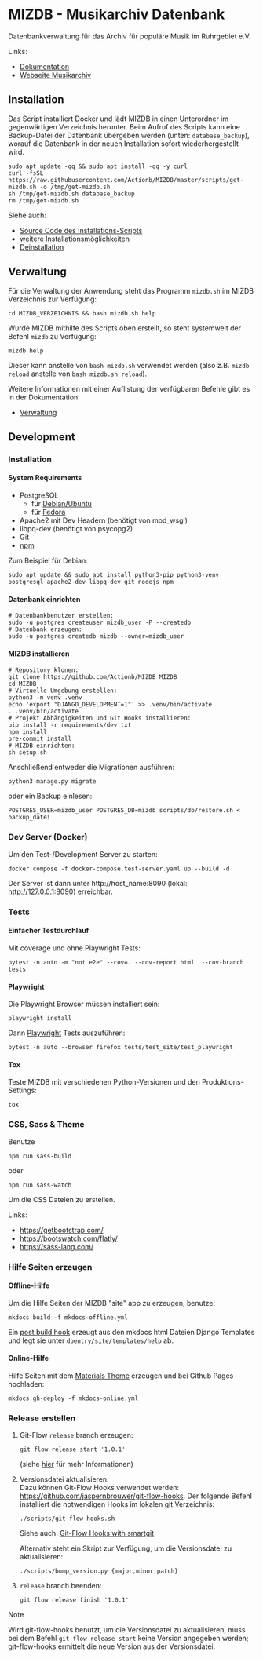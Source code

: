 # MIZDB - Musikarchiv Datenbank

Datenbankverwaltung für das Archiv für populäre Musik im Ruhrgebiet e.V.

Links:

* [Dokumentation](https://actionb.github.io/MIZDB)
* [Webseite Musikarchiv](http://miz-ruhr.de/)

## Installation

Das Script installiert Docker und lädt MIZDB in einen Unterordner im gegenwärtigen Verzeichnis herunter.
Beim Aufruf des Scripts kann eine Backup-Datei der Datenbank übergeben werden (unten: `database_backup`), worauf die
Datenbank in der neuen Installation sofort wiederhergestellt wird.

```shell
sudo apt update -qq && sudo apt install -qq -y curl
curl -fsSL https://raw.githubusercontent.com/Actionb/MIZDB/master/scripts/get-mizdb.sh -o /tmp/get-mizdb.sh
sh /tmp/get-mizdb.sh database_backup
rm /tmp/get-mizdb.sh
```

Siehe auch:

* [Source Code des Installations-Scripts](https://github.com/Actionb/MIZDB/blob/master/scripts/get-mizdb.sh)
* [weitere Installationsmöglichkeiten](https://actionb.github.io/MIZDB/install.html)
* [Deinstallation](https://actionb.github.io/MIZDB/deinstall.html)

## Verwaltung

Für die Verwaltung der Anwendung steht das Programm `mizdb.sh` im MIZDB Verzeichnis zur Verfügung:

```shell
cd MIZDB_VERZEICHNIS && bash mizdb.sh help
```

Wurde MIZDB mithilfe des Scripts oben erstellt, so steht systemweit der Befehl `mizdb` zu Verfügung:

```shell
mizdb help
```

Dieser kann anstelle von `bash mizdb.sh` verwendet werden (also z.B. `mizdb reload` anstelle
von `bash mizdb.sh reload`).

Weitere Informationen mit einer Auflistung der verfügbaren Befehle gibt es in der
Dokumentation:

* [Verwaltung](https://actionb.github.io/MIZDB/verwaltung.html)

## Development

### Installation

#### System Requirements

* PostgreSQL
    * für [Debian/Ubuntu](https://www.postgresql.org/download/)
    * für [Fedora](https://docs.fedoraproject.org/en-US/quick-docs/postgresql/)
* Apache2 mit Dev Headern (benötigt von mod_wsgi)
* libpq-dev (benötigt von psycopg2)
* Git
* [npm](https://docs.npmjs.com/downloading-and-installing-node-js-and-npm)

Zum Beispiel für Debian:

```shell
sudo apt update && sudo apt install python3-pip python3-venv postgresql apache2-dev libpq-dev git nodejs npm
```

#### Datenbank einrichten

```shell
# Datenbankbenutzer erstellen:
sudo -u postgres createuser mizdb_user -P --createdb  
# Datenbank erzeugen:
sudo -u postgres createdb mizdb --owner=mizdb_user
```

#### MIZDB installieren

```shell
# Repository klonen:
git clone https://github.com/Actionb/MIZDB MIZDB
cd MIZDB
# Virtuelle Umgebung erstellen:
python3 -m venv .venv
echo 'export "DJANGO_DEVELOPMENT=1"' >> .venv/bin/activate
. .venv/bin/activate
# Projekt Abhängigkeiten und Git Hooks installieren:
pip install -r requirements/dev.txt
npm install
pre-commit install
# MIZDB einrichten:
sh setup.sh
```

Anschließend entweder die Migrationen ausführen:

```shell
python3 manage.py migrate
```

oder ein Backup einlesen:

```shell
POSTGRES_USER=mizdb_user POSTGRES_DB=mizdb scripts/db/restore.sh < backup_datei
```

### Dev Server (Docker)

Um den Test-/Development Server zu starten:

```shell
docker compose -f docker-compose.test-server.yaml up --build -d
```

Der Server ist dann unter http://host_name:8090 (lokal: http://127.0.0.1:8090) erreichbar.

### Tests

#### Einfacher Testdurchlauf

Mit coverage und ohne Playwright Tests:

```shell
pytest -n auto -m "not e2e" --cov=. --cov-report html  --cov-branch tests
```

#### Playwright

Die Playwright Browser müssen installiert sein:

```shell
playwright install
```

Dann [Playwright](https://playwright.dev/) Tests auszuführen:

```shell
pytest -n auto --browser firefox tests/test_site/test_playwright
```

#### Tox

Teste MIZDB mit verschiedenen Python-Versionen und den Produktions-Settings:

```shell
tox
```

### CSS, Sass & Theme

Benutze

```shell
npm run sass-build
```

oder

```shell
npm run sass-watch
```

Um die CSS Dateien zu erstellen.

Links:

- https://getbootstrap.com/
- https://bootswatch.com/flatly/
- https://sass-lang.com/

### Hilfe Seiten erzeugen

#### Offline-Hilfe

Um die Hilfe Seiten der MIZDB "site" app zu erzeugen, benutze:

```shell
mkdocs build -f mkdocs-offline.yml
```

Ein [post build hook](https://www.mkdocs.org/dev-guide/plugins/#on_post_build)
erzeugt aus den mkdocs html Dateien Django Templates und legt sie unter `dbentry/site/templates/help` ab.

#### Online-Hilfe

Hilfe Seiten mit dem [Materials Theme](https://squidfunk.github.io/mkdocs-material/) erzeugen und bei Github Pages
hochladen:

```shell
mkdocs gh-deploy -f mkdocs-online.yml
```

### Release erstellen

1. Git-Flow `release` branch erzeugen:
    ```shell
    git flow release start '1.0.1'
    ```
   (siehe [hier](https://www.atlassian.com/de/git/tutorials/comparing-workflows/gitflow-workflow) für mehr
   Informationen)
2. Versionsdatei aktualisieren.  
   Dazu können Git-Flow Hooks verwendet werden: https://github.com/jaspernbrouwer/git-flow-hooks.
   Der folgende Befehl installiert die notwendigen Hooks im lokalen git Verzeichnis:
    ```shell
    ./scripts/git-flow-hooks.sh
    ```
   Siehe
   auch: [Git-Flow Hooks with smartgit](https://smartgit.userecho.com/communities/1/topics/1726-git-flow-support-hooks)

   Alternativ steht ein Skript zur Verfügung, um die Versionsdatei zu aktualisieren:
    ```shell
    ./scripts/bump_version.py {major,minor,patch}
    ```
3. `release` branch beenden:
    ```shell
    git flow release finish '1.0.1'
    ```

> [!NOTE]  
> Wird git-flow-hooks benutzt, um die Versionsdatei zu aktualisieren, muss bei dem Befehl `git flow release start` keine
> Version angegeben werden; git-flow-hooks ermittelt die neue Version aus der Versionsdatei. 
